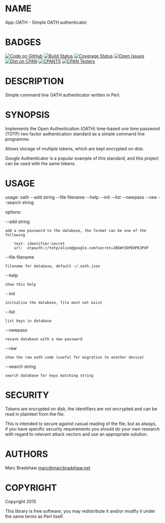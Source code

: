 # NAME

App::OATH -  Simple OATH authenticator

# BADGES

[![Code on GitHub](https://img.shields.io/badge/github-repo-blue.svg)](https://github.com/marcbradshaw/app-oath) [![Build Status](https://travis-ci.org/marcbradshaw/app-oath.svg?branch=master)](https://travis-ci.org/marcbradshaw/app-oath) [![Coverage Status](https://coveralls.io/repos/marcbradshaw/app-oath/badge.svg)](https://coveralls.io/r/marcbradshaw/app-oath) [![Open Issues](https://img.shields.io/github/issues/marcbradshaw/app-oath.svg)](https://github.com/marcbradshaw/app-oath/issues) [![Dist on CPAN](https://img.shields.io/cpan/v/App-OATH.svg)](https://metacpan.org/release/App-OATH) [![CPANTS](https://img.shields.io/badge/cpants-kwalitee-blue.svg)](http://cpants.cpanauthors.org/dist/App-OATH) [![CPAN Testers](https://img.shields.io/badge/CPAN-Testers-blue.svg)](http://www.cpantesters.org/distro/A/App-OATH.html)

# DESCRIPTION

Simple command line OATH authenticator written in Perl.

# SYNOPSIS

Implements the Open Authentication (OATH) time-based one time password (TOTP)
two factor authentication standard as a simple command line programme.

Allows storage of multiple tokens, which are kept encrypted on disk.

Google Authenticator is a popular example of this standard, and this project
can be used with the same tokens.

# USAGE

usage: oath --add string --file filename --help --init --list --newpass --raw --search string 

options:

\--add string

    add a new password to the database, the format can be one of the following

        text: identifier:secret
        url:  otpauth://totp/alice@google.com?secret=JBSWY3DPEHPK3PXP

\--file filename

    filename for database, default ~/.oath.json

\--help

    show this help

\--init

    initialise the database, file must not exist

\--list

    list keys in database

\--newpass

    resave database with a new password

\--raw

    show the raw oath code (useful for migration to another device)

\--search string

    search database for keys matching string

# SECURITY

Tokens are encrypted on disk, the identifiers are not encrypted and can be read in plaintext
from the file.

This is intended to secure against casual reading of the file, but as always, if you have specific security requirements
you should do your own research with regard to relevant attack vectors and use an appropriate solution.

# AUTHORS

Marc Bradshaw <marc@marcbradshaw.net>

# COPYRIGHT

Copyright 2015

This library is free software; you may redistribute it and/or
modify it under the same terms as Perl itself.

